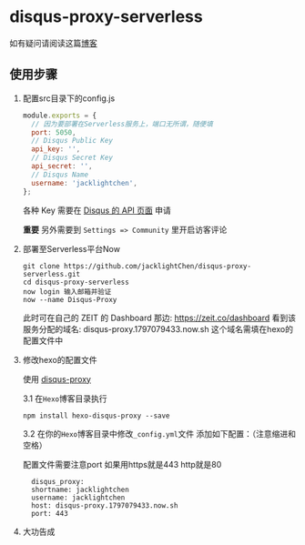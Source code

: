 # disqus-proxy-serverless
如有疑问请阅读这篇[博客](https://blog.lightina.cn/2019/12/30/hexo+netlify&serverless+disqus/)

## 使用步骤
1. 配置src目录下的config.js
    ``` js
    module.exports = {
      // 因为要部署在Serverless服务上，端口无所谓，随便填
      port: 5050, 
      // Disqus Public Key
      api_key: '',
      // Disqus Secret Key
      api_secret: '',
      // Disqus Name
      username: 'jacklightchen',
    };
    ```
    各种 Key 需要在 [Disqus 的 API 页面](https://disqus.com/api/applications/) 申请

    **重要** 另外需要到 `Settings => Community` 里开启访客评论

2. 部署至Serverless平台Now

    ``` 
    git clone https://github.com/jacklightChen/disqus-proxy-serverless.git
    cd disqus-proxy-serverless
    now login 输入邮箱并验证
    now --name Disqus-Proxy
    ```
    此时可在自己的 ZEIT 的 Dashboard 那边: https://zeit.co/dashboard 看到该服务分配的域名: disqus-proxy.1797079433.now.sh 这个域名需填在hexo的配置文件中
    
3. 修改hexo的配置文件
    
    使用 [disqus-proxy](https://github.com/ciqulover/disqus-proxy)
    
    3.1 在`Hexo`博客目录执行
    ```
    npm install hexo-disqus-proxy --save
    ```
    
    3.2 在你的`Hexo`博客目录中修改`_config.yml`文件 添加如下配置：（注意缩进和空格）
    
    配置文件需要注意port 如果用https就是443 http就是80
    ``` 
      disqus_proxy:
      shortname: jacklightchen
      username: jacklightchen
      host: disqus-proxy.1797079433.now.sh
      port: 443
    ```
    
4. 大功告成